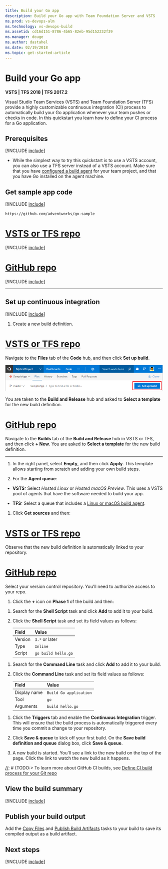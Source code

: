 ```yaml
---
title: Build your Go app
description: Build your Go app with Team Foundation Server and VSTS
ms.prod: vs-devops-alm
ms.technology: vs-devops-build
ms.assetid: cd16d151-8786-4b65-82eb-95d152232f39
ms.manager: douge
ms.author: dastahel
ms.date: 02/19/2018
ms.topic: get-started-article
---
```

[//]: # (monikerRange: '>= tfs-2017')

# Build your Go app

**VSTS | TFS 2018 | TFS 2017.2**

Visual Studio Team Services (VSTS) and Team Foundation Server (TFS) provide a highly customizable continuous integration (CI) process to automatically build your Go application whenever your team pushes or checks in code. In this quickstart you learn how to define your CI process for a Go application.

## Prerequisites

[!INCLUDE [include](../../_shared/ci-cd-prerequisites-vsts.md)]

* While the simplest way to try this quickstart is to use a VSTS account, you can also use a TFS server instead of a VSTS account. Make sure that you have [configured a build agent](../../concepts/agents/agents.md) for your team project, and that you have Go installed on the agent machine.

## Get sample app code

[!INCLUDE [include](../_shared/get-sample-code-intro.md)]

```
https://github.com/adventworks/go-sample
```

# [VSTS or TFS repo](#tab/vsts)

[!INCLUDE [include](../_shared/get-sample-code-vsts-tfs-2017-update-2.md)]

# [GitHub repo](#tab/github)

[!INCLUDE [include](../_shared/get-sample-code-github.md)]

---

## Set up continuous integration

[!INCLUDE [include](../../_shared/ci-quickstart-intro.md)]

[//]: # (TODO: Restore use of includes when we get support for using them in a list.)

1. Create a new build definition.

 # [VSTS or TFS repo](#tab/vsts)

 Navigate to the **Files** tab of the **Code** hub, and then click **Set up build**.

 ![Screenshot showing button to set up build for a repository](../_shared/_img/set-up-first-build-from-code-hub.png)

 You are taken to the **Build and Release** hub and asked to **Select a template** for the new build definition.

 # [GitHub repo](#tab/github)

 Navigate to the **Builds** tab of the **Build and Release** hub in VSTS or TFS, and then click **+ New**. You are asked to **Select a template** for the new build definition.

 ---

1. In the right panel, select **Empty**, and then click **Apply**. This template allows starting from scratch and adding your own build steps.

1. For the **Agent queue**:

 * **VSTS:** Select _Hosted Linux_ or _Hosted macOS Preview_. This uses a VSTS pool of agents that have the software needed to build your app.

 * **TFS:** Select a queue that includes a [Linux or macOS build agent](../../concepts/agents/agents.md).

1. Click **Get sources** and then:

 # [VSTS or TFS repo](#tab/vsts)

 Observe that the new build definition is automatically linked to your repository.

 # [GitHub repo](#tab/github)

 Select your version control repository. You'll need to authorize access to your repo.

1. Click the **+** icon on **Phase 1** of the build and then:

[//]: # (::: moniker range=">= tfs-2018")

  1. Search for the **Shell Script** task and click **Add** to add it to your build.

  1. Click the **Shell Script** task and set its field values as follows:

      Field   | Value
      ------- | -----
      Version | `3.*` or later
      Type    | `Inline`
      Script  | `go build hello.go`

[//]: # (::: moniker-end)

[//]: # (::: moniker range="tfs-2017")

  1. Search for the **Command Line** task and click **Add** to add it to your build.

  1. Click the **Command Line** task and set its field values as follows:

      Field        | Value
      ------------ | -----
      Display name | `Build Go application`
      Tool         | `go`
      Arguments    | `build hello.go`

[//]: # (::: moniker-end)

1. Click the **Triggers** tab and enable the **Continuous Integration** trigger. This will ensure that the build process is automatically triggered every time you commit a change to your repository.

1. Click **Save & queue** to kick off your first build. On the **Save build definition and queue** dialog box, click **Save & queue**.

1. A new build is started. You'll see a link to the new build on the top of the page. Click the link to watch the new build as it happens.

[//]: # (TODO:> [!TIP])
[//]: # (TODO:> To learn more about GitHub CI builds, see [Define CI build process for your Git repo](#)

## View the build summary

[!INCLUDE [include](../_shared/view-build-summary.md)]

## Publish your build output

Add the [Copy Files](../../tasks/utility/copy-files.md) and [Publish Build Artifacts](../../tasks/utility/publish-build-artifacts.md) tasks to your build to save its compiled output as a build artifact.

## Next steps

[!INCLUDE [include](../_shared/ci-web-app-next-steps.md)]
